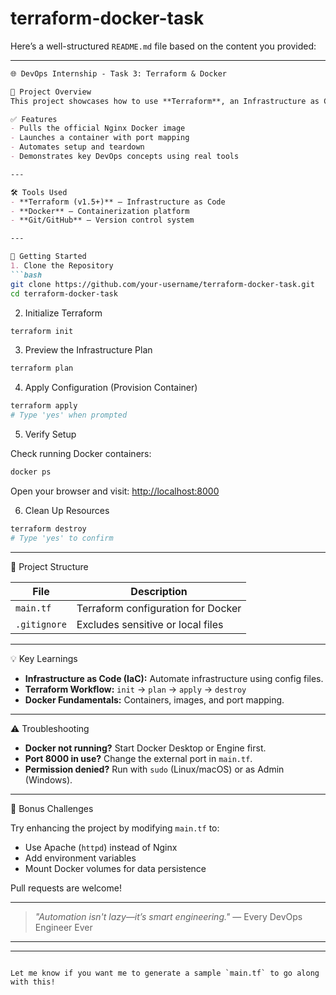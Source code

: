 # terraform-docker-task
Here’s a well-structured `README.md` file based on the content you provided:

---

````markdown
🌐 DevOps Internship - Task 3: Terraform & Docker

🧩 Project Overview
This project showcases how to use **Terraform**, an Infrastructure as Code (IaC) tool, to automate the provisioning of a local **Nginx Docker container**. It’s a great starting point for learning automated infrastructure management!

✅ Features
- Pulls the official Nginx Docker image
- Launches a container with port mapping
- Automates setup and teardown
- Demonstrates key DevOps concepts using real tools

---

🛠️ Tools Used
- **Terraform (v1.5+)** – Infrastructure as Code
- **Docker** – Containerization platform
- **Git/GitHub** – Version control system

---

🚀 Getting Started
1. Clone the Repository
```bash
git clone https://github.com/your-username/terraform-docker-task.git
cd terraform-docker-task
````

2. Initialize Terraform

```bash
terraform init
```

3. Preview the Infrastructure Plan

```bash
terraform plan
```

4. Apply Configuration (Provision Container)

```bash
terraform apply
# Type 'yes' when prompted
```

5. Verify Setup

Check running Docker containers:

```bash
docker ps
```

Open your browser and visit:
[http://localhost:8000](http://localhost:8000)

6. Clean Up Resources

```bash
terraform destroy
# Type 'yes' to confirm
```

---

📂 Project Structure

| File         | Description                        |
| ------------ | ---------------------------------- |
| `main.tf`    | Terraform configuration for Docker |
| `.gitignore` | Excludes sensitive or local files  |

---

💡 Key Learnings

* **Infrastructure as Code (IaC):** Automate infrastructure using config files.
* **Terraform Workflow:** `init` → `plan` → `apply` → `destroy`
* **Docker Fundamentals:** Containers, images, and port mapping.

---


 ⚠️ Troubleshooting

* **Docker not running?** Start Docker Desktop or Engine first.
* **Port 8000 in use?** Change the external port in `main.tf`.
* **Permission denied?** Run with `sudo` (Linux/macOS) or as Admin (Windows).

---

🎉 Bonus Challenges

Try enhancing the project by modifying `main.tf` to:

* Use Apache (`httpd`) instead of Nginx
* Add environment variables
* Mount Docker volumes for data persistence

Pull requests are welcome!

---

> *"Automation isn't lazy—it’s smart engineering."*
> — Every DevOps Engineer Ever

---

---

```

Let me know if you want me to generate a sample `main.tf` to go along with this!
```
